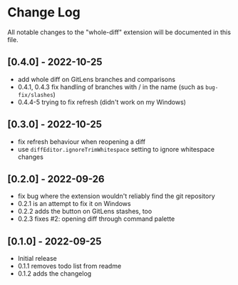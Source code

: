 # Change Log

All notable changes to the "whole-diff" extension will be documented in this
file.

## [0.4.0] - 2022-10-25

- add whole diff on GitLens branches and comparisons
- 0.4.1, 0.4.3 fix handling of branches with / in the name (such as
  `bug-fix/slashes`)
- 0.4.4-5 trying to fix refresh (didn't work on my Windows)

## [0.3.0] - 2022-10-25

- fix refresh behaviour when reopening a diff
- use `diffEditor.ignoreTrimWhitespace` setting to ignore whitespace changes

## [0.2.0] - 2022-09-26

- fix bug where the extension wouldn't reliably find the git repository
- 0.2.1 is an attempt to fix it on Windows
- 0.2.2 adds the button on GitLens stashes, too
- 0.2.3 fixes #2: opening diff through command palette

## [0.1.0] - 2022-09-25

- Initial release
- 0.1.1 removes todo list from readme
- 0.1.2 adds the changelog
